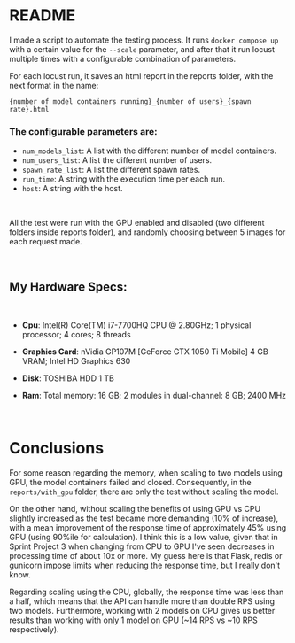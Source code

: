# README

I made a script to automate the testing process. It runs ```docker compose up``` with a certain value for the ```--scale``` parameter, and after that
it run locust multiple times with a configurable combination of parameters. 

For each locust run, it saves an html report in the reports folder, with the next format in the name:

```
{number of model containers running}_{number of users}_{spawn rate}.html
```

### The configurable parameters are:

* ```num_models_list```: A list with the different number of model containers.
* ```num_users_list```: A list the different number of users.
* ```spawn_rate_list```: A list the different spawn rates.
* ```run_time```: A string with the execution time per each run.
* ```host```: A string with the host.

<br>

All the test were run with the GPU enabled and disabled (two different folders inside reports folder), and randomly choosing between 5 images for each request made.  

<br>

## My Hardware Specs:

<br>

* **Cpu**: Intel(R) Core(TM) i7-7700HQ CPU @ 2.80GHz; 1 physical processor; 4 cores; 8 threads

* **Graphics Card**: nVidia GP107M [GeForce GTX 1050 Ti Mobile] 4 GB VRAM; Intel HD Graphics 630

* **Disk**: TOSHIBA HDD 1 TB

* **Ram**: Total memory: 16 GB; 2 modules in dual-channel: 8 GB; 2400 MHz

<br>

# Conclusions

For some reason regarding the memory, when scaling to two models using GPU, the model containers failed and closed. Consequently, in the ```reports/with_gpu``` folder, there are only the test without scaling the model.

On the other hand, without scaling the benefits of using GPU vs CPU slightly increased as the test became more demanding (10% of increase), with a mean improvement of the response time of approximately 45% using GPU (using 90%ile for calculation). I think this is a low value, given that in Sprint Project 3 when changing from CPU to GPU I've seen decreases in processing time of about 10x or more. My guess here is that Flask, redis or gunicorn impose limits when reducing the response time, but I really don't know.

Regarding scaling using the CPU, globally, the response time was less than a half, which means that the API can handle more than double RPS using two models. Furthermore, working with 2 models on CPU gives us better results than working with only 1 model on GPU (~14 RPS vs ~10 RPS respectively).

